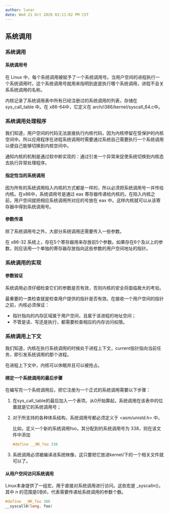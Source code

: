 ```yaml
---
author: lunar
date: Wed 21 Oct 2020 02:11:02 PM CST
---
```


## 系统调用

### 系统调用

#### 系统调用号

在 Linux 中，每个系统调用被赋予了一个系统调用号。当用户空间的进程执行一个系统调用时，这个系统调用号就用来指明到底是执行哪个系统调用，进程不会关系系统调用的名称。

内核记录了系统调用表中所有已经注册过的系统调用的列表，存储在 sys_call_table 中。在 x86-64中，它定义在 arch/i386/kernel/syscall_64.c中。

### 系统调用处理程序

我们知道，用户空间的代码无法直接执行内核代码，因为内核停留在受保护的内核空间中。所以应用程序在进程系统调用时需要通过系统自己需要执行一个系统调用以便自己能够切换到内核空间中。

通知内核的机制是通过软中断实现的：通过引发一个异常来促使系统切换到内核态去执行异常处理程序。

#### 指定恰当的系统调用

因为所有的系统调用陷入内核的方式都是一样的，所以必须把系统调用号一并传给内核。在x86中，系统调用号是通过 eax 寄存器传递给内核的。在陷入内核之前，用户空间就把相应系统调用所对应的号放在 eax 中。这样内核就可以从该寄存器中得到系统调用号。

#### 参数传递

除了系统调用号之外，大部分系统调用还需要传入一些参数。

在 x86-32 系统上，存在5个寄存器用来存放前5个参数。如果存在6个及以上的参数，则应该用一个单独的寄存器存放指向这些参数的用户空间地址的指针。

### 系统调用的实现

#### 参数验证

系统调用必须仔细检查它们的参数是否有效，否则内核的安全将面临极大的考验。

最重要的一类检查就是检查用户提供的指针是否有效。在接收一个用户空间的指针之前，内核必须保证：

-   指针指向的内存区域属于用户空间，且属于该进程的地址空间；
-   不管是读、写还是执行，都需要检查相应的内存访问权限。

### 系统调用上下文

我们知道，内核在执行系统调用的时候处于进程上下文，current指针指向当前任务，即引发系统调用的那个进程。

在进程上下文中，内核可以休眠并且可以被抢占。

#### 绑定一个系统调用的最后步骤

在编写完一个系统调用后，把它注册为一个正式的系统调用需要以下步骤：

1.  在sys_call_table的最后加入一个表项。从0开始算起，系统调用在该表中的位置就是它的系统调用号；

2.  对于所支持的各种体系结构，系统调用号都必须定义于 \<asm/unistd.h\> 中。

    比如，定义一个新的系统调用foo，其分配到的系统调用号为 338，则在该文件中添加

    ```c
    #define __NR_foo 338
    ```

3.  系统调用必须被编译进系统映像，这只要把它放进kernel/下的一个相关文件就可以了。

#### 从用户空间访问系统调用

Linux本身提供了一组宏，用于直接对系统调用进行访问。这些宏是 \_syscall*n*()，其中 *n* 的范围是0到6，代表需要传递给系统调用的参数个数。

```c
#define __NR_foo 386
__syscall0(long, foo)
```

